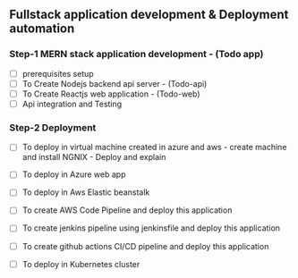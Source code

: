 ## Fullstack application development & Deployment automation

### Step-1 MERN stack application development - (Todo app)

- [ ] prerequisites setup
- [ ] To Create Nodejs backend api server - (Todo-api)
- [ ] To Create Reactjs web application - (Todo-web)
- [ ] Api integration and Testing

### Step-2 Deployment

- [ ] To deploy in virtual machine created in azure and aws - create machine and install NGNIX - Deploy and explain
- [ ] To deploy in Azure web app
- [ ] To deploy in Aws Elastic beanstalk
- [ ] To create AWS Code Pipeline and deploy this application
- [ ] To create jenkins pipeline using jenkinsfile and deploy this application
- [ ] To create github actions CI/CD pipeline and deploy this application
- [ ] To deploy in Kubernetes cluster 

  
